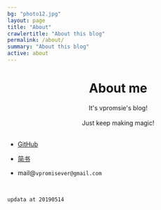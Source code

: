 ```yaml
---
bg: "photo12.jpg"
layout: page
title: "About"
crawlertitle: "About this blog"
permalink: /about/
summary: "About this blog"
active: about
---
```

# <center>About me</center>

<center>It's vpromsie's blog!</center>
<br/>
<center>Just keep making magic!</center>




<br/>

- [GitHub](https://github.com/vpromisever/)

- [简书](https://www.jianshu.com/u/cf0e68109e57)

- mail@`vpromisever@gmail.com`

<br/>

`
updata at 20190514
`
